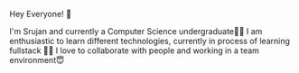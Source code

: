 Hey Everyone! 👋 

I'm Srujan and currently a Computer Science undergraduate🧑‍🎓
I am enthusiastic to learn different technologies, currently in process of learning fullstack 👨‍💻
I love to collaborate with people and working in a team environment😇
